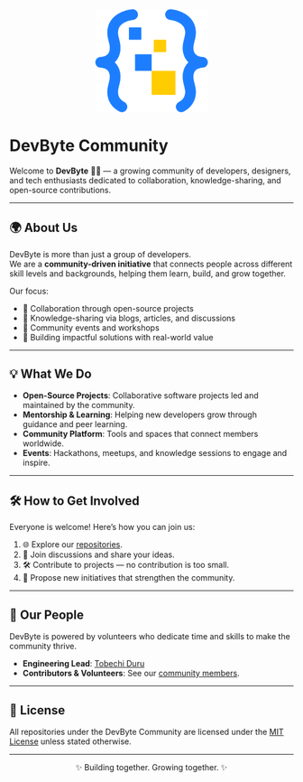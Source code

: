 <p align="center">
  <img src="assets/IMG_20250811_164013_314.png" alt="DevByte Community" width="200"/>
</p>

# DevByte Community

Welcome to **DevByte** 👋🏽 — a growing community of developers, designers, and tech enthusiasts dedicated to collaboration, knowledge-sharing, and open-source contributions.  

---

## 🌍 About Us
DevByte is more than just a group of developers.  
We are a **community-driven initiative** that connects people across different skill levels and backgrounds, helping them learn, build, and grow together.  

Our focus:
- 🤝 Collaboration through open-source projects  
- 📝 Knowledge-sharing via blogs, articles, and discussions  
- 📅 Community events and workshops  
- 🚀 Building impactful solutions with real-world value  

---

## 💡 What We Do
- **Open-Source Projects**: Collaborative software projects led and maintained by the community.  
- **Mentorship & Learning**: Helping new developers grow through guidance and peer learning.  
- **Community Platform**: Tools and spaces that connect members worldwide.  
- **Events**: Hackathons, meetups, and knowledge sessions to engage and inspire.  

---

## 🛠️ How to Get Involved
Everyone is welcome! Here’s how you can join us:
1. 🌐 Explore our [repositories](https://github.com/DevByte-Community).  
2. 💬 Join discussions and share your ideas.  
3. 🛠️ Contribute to projects — no contribution is too small.  
4. 🚀 Propose new initiatives that strengthen the community.  

---

## 👥 Our People
DevByte is powered by volunteers who dedicate time and skills to make the community thrive.  

- **Engineering Lead**: [Tobechi Duru](https://github.com/Tobe01)  
- **Contributors & Volunteers**: See our [community members](https://github.com/orgs/DevByte-Community/people).  

---

## 📜 License
All repositories under the DevByte Community are licensed under the [MIT License](LICENSE) unless stated otherwise.  

---

<p align="center">✨ Building together. Growing together. ✨</p>

